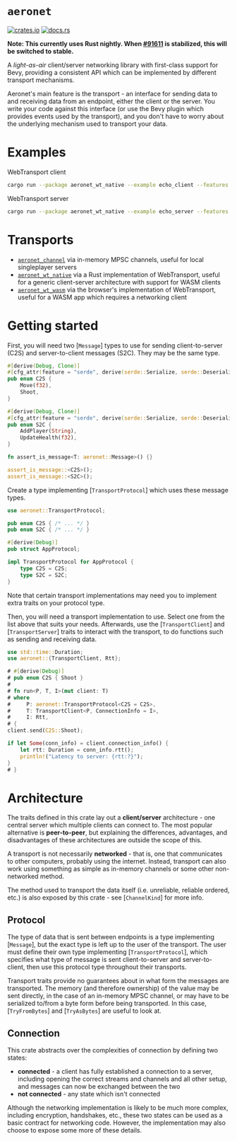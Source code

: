 # `aeronet`

[![crates.io](https://img.shields.io/crates/v/aeronet.svg)](https://crates.io/crates/aeronet)
[![docs.rs](https://img.shields.io/docsrs/aeronet)](https://docs.rs/aeronet)

**Note: This currently uses Rust nightly. When
[#91611](https://github.com/rust-lang/rust/issues/91611) is stabilized, this will be switched to
stable.**

A *light-as-air* client/server networking library with first-class support for Bevy, providing a
consistent API which can be implemented by different transport mechanisms.

Aeronet's main feature is the transport - an interface for sending data to and receiving data from
an endpoint, either the client or the server. You write your code against this interface (or use the
Bevy plugin which provides events used by the transport), and you don't have to worry about the
underlying mechanism used to transport your data.

# Examples

WebTransport client
```bash
cargo run --package aeronet_wt_native --example echo_client --features "bevy dangerous-configuration"
```

WebTransport server
```bash
cargo run --package aeronet_wt_native --example echo_server --features "bevy"
```

# Transports

* [`aeronet_channel`](https://crates.io/crates/aeronet_channel) via in-memory MPSC channels, useful
  for local singleplayer servers
* [`aeronet_wt_native`](https://crates.io/crates/aeronet_wt_native) via a Rust implementation of
  WebTransport, useful for a generic client-server architecture with support for WASM clients
* [`aeronet_wt_wasm`](https://crates.io/crates/aeronet_wt_wasm) via the browser's implementation of
  WebTransport, useful for a WASM app which requires a networking client

# Getting started

First, you will need two [`Message`] types to use for sending client-to-server (C2S) and
server-to-client messages (S2C). They may be the same type.

```rust
#[derive(Debug, Clone)]
#[cfg_attr(feature = "serde", derive(serde::Serialize, serde::Deserialize))]
pub enum C2S {
    Move(f32),
    Shoot,
}

#[derive(Debug, Clone)]
#[cfg_attr(feature = "serde", derive(serde::Serialize, serde::Deserialize))]
pub enum S2C {
    AddPlayer(String),
    UpdateHealth(f32),
}

fn assert_is_message<T: aeronet::Message>() {}

assert_is_message::<C2S>();
assert_is_message::<S2C>();
```

Create a type implementing [`TransportProtocol`] which uses these message types.

```rust
use aeronet::TransportProtocol;

pub enum C2S { /* ... */ }
pub enum S2C { /* ... */ }

#[derive(Debug)]
pub struct AppProtocol;

impl TransportProtocol for AppProtocol {
    type C2S = C2S;
    type S2C = S2C;
}
```

Note that certain transport implementations may need you to implement extra traits on your protocol
type.

Then, you will need a transport implementation to use. Select one from the list above that suits
your needs. Afterwards, use the [`TransportClient`] and [`TransportServer`] traits to interact with
the transport, to do functions such as sending and receiving data.

```rust
use std::time::Duration;
use aeronet::{TransportClient, Rtt};

# #[derive(Debug)]
# pub enum C2S { Shoot }
#
# fn run<P, T, I>(mut client: T)
# where
#     P: aeronet::TransportProtocol<C2S = C2S>,
#     T: TransportClient<P, ConnectionInfo = I>,
#     I: Rtt,
# {
client.send(C2S::Shoot);

if let Some(conn_info) = client.connection_info() {
    let rtt: Duration = conn_info.rtt();
    println!("Latency to server: {rtt:?}");
}
# }
```

# Architecture

The traits defined in this crate lay out a **client/server** architecture - one central server which
multiple clients can connect to. The most popular alternative is **peer-to-peer**, but explaining
the differences, advantages, and disadvantages of these architectures are outside the scope of this.

A transport is not necessarily **networked** - that is, one that communicates to other computers,
probably using the internet. Instead, transport can also work using something as simple as in-memory
channels or some other non-networked method.

The method used to transport the data itself (i.e. unreliable, reliable ordered, etc.) is also
exposed by this crate - see [`ChannelKind`] for more info.

## Protocol

The type of data that is sent between endpoints is a type implementing [`Message`], but the exact
type is left up to the user of the transport. The user must define their own type implementing
[`TransportProtocol`], which specifies what type of message is sent client-to-server and
server-to-client, then use this protocol type throughout their transports.

Transport traits provide no guarantees about in what form the messages are transported. The
memory (and therefore ownership) of the value may be sent directly, in the case of an in-memory
MPSC channel, or may have to be serialized to/from a byte form before being transported. In this
case, [`TryFromBytes`] and [`TryAsBytes`] are useful to look at.

## Connection

This crate abstracts over the complexities of connection by defining two states:
* **connected** - a client has fully established a connection to a server, including opening the
  correct streams and channels and all other setup, and messages can now be exchanged between the
  two
* **not connected** - any state which isn't connected

Although the networking implementation is likely to be much more complex, including encryption,
handshakes, etc., these two states can be used as a basic contract for networking code. However,
the implementation may also choose to expose some more of these details.
